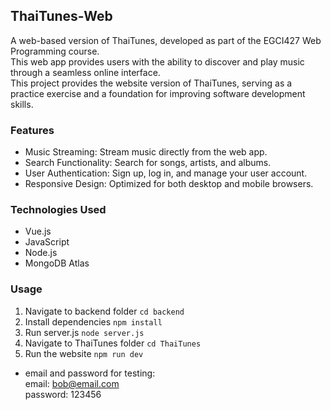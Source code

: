 ## ThaiTunes-Web

A web-based version of ThaiTunes, developed as part of the EGCI427 Web Programming course.  
This web app provides users with the ability to discover and play music through a seamless online interface.  
This project provides the website version of ThaiTunes, serving as a practice exercise and a foundation for improving software development skills.

### Features
- Music Streaming: Stream music directly from the web app.
- Search Functionality: Search for songs, artists, and albums.
- User Authentication: Sign up, log in, and manage your user account.
- Responsive Design: Optimized for both desktop and mobile browsers.

### Technologies Used  
- Vue.js
- JavaScript
- Node.js
- MongoDB Atlas

### Usage
1. Navigate to backend folder
   `cd backend`
2. Install dependencies
   `npm install`  
3. Run server.js
   `node server.js`
4. Navigate to ThaiTunes folder
   `cd ThaiTunes`
5. Run the website
   `npm run dev`

* email and password for testing:  
email: bob@email.com  
password: 123456  

